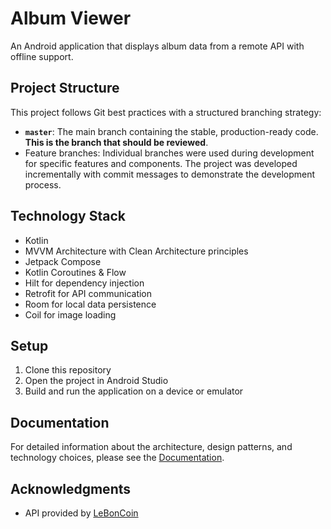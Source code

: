 # Album Viewer
An Android application that displays album data from a remote API with offline support.

## Project Structure
This project follows Git best practices with a structured branching strategy:
- **`master`**: The main branch containing the stable, production-ready code. **This is the branch that should be reviewed**.
- Feature branches: Individual branches were used during development for specific features and components.
The project was developed incrementally with commit messages to demonstrate the development process.

## Technology Stack
- Kotlin
- MVVM Architecture with Clean Architecture principles
- Jetpack Compose
- Kotlin Coroutines & Flow
- Hilt for dependency injection
- Retrofit for API communication
- Room for local data persistence
- Coil for image loading

## Setup
1. Clone this repository
2. Open the project in Android Studio
3. Build and run the application on a device or emulator

## Documentation
For detailed information about the architecture, design patterns, and technology choices, please see the [Documentation](DOCUMENTATION.md).

## Acknowledgments
- API provided by [LeBonCoin](https://leboncoin.fr)
